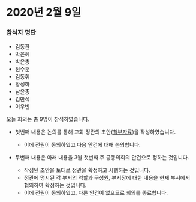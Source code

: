 # 2020년 2월 9일

### 참석자 명단
- 김동환
- 박은혜
- 박은총
- 전수훈
- 김동휘
- 황성하
- 남윤종
- 김만석
- 이우빈

오늘 회의는 총 9명이 참석하였습니다. 

- 첫번째 내용은 논의를 통해 교회 정관의 초안([첨부자료](첨부자료.html))을 작성하였습니다. 
    - 이에 전원이 동의하였고 다음 안건에 대해 논의합니다.


- 두번째 내용은 아래 내용을 3월 첫번째 주 공동의회의 안건으로 정하는 것입니다.
    - 작성된 초안을 토대로 정관을 확정하고 시행하는 것입니다.
    - 정관에 명시된 각 부서의 역할과 구성원, 부서장에 대한 내용을 현재 부서에서 협의하여 확정하는 것입니다.
    - 이에 전원이 동의하였고, 다른 안건이 없으므로 회의를 종료합니다.